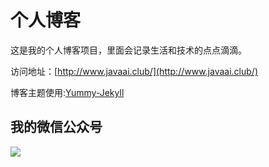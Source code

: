 # 个人博客

这是我的个人博客项目，里面会记录生活和技术的点点滴滴。


访问地址：[http://www.javaai.club/](http://www.javaai.club/)


博客主题使用:[Yummy-Jekyll](https://github.com/DONGChuan/Yummy-Jekyll)


## 我的微信公众号

![](http://www.javaai.club/assets/images/keeppuresmile_430.jpg)